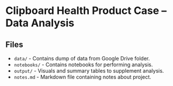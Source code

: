 # Clipboard Health Product Case – Data Analysis

## Files

* `data/` - Contains dump of data from Google Drive folder.
* `notebooks/` - Contains notebooks for performing analysis.
* `output/` - Visuals and summary tables to supplement analysis.
* `notes.md` - Markdown file containing notes about project.
